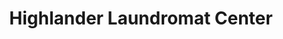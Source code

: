 ---
title: "Highlander Laundromat Center"
url: /welland/highlander-laundromat-center/
shop: Wäscherei
---